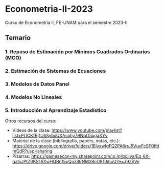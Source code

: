 # Econometria-II-2023
Curso de Econometría II, FE-UNAM para el semestre 2023-II

## Temario

### 1. Repaso de Estimación por Mínimos Cuadrados Ordinarios (MCO)

### 2. Estimación de Sistemas de Ecuaciones

### 3. Modelos de Datos Panel

### 4. Modelos No Lineales

### 5. Introducción al Aprendizaje Estadístico

Otros recursos del curso: 

* Videos de la clase: https://www.youtube.com/playlist?list=PLlCKfRj1U6SybxUXAsqhy79NbO5ugaXYv
* Material de la clase (bibliografía, papers, notas, etc.): https://drive.google.com/drive/folders/1BlyxwIgFQ2PA6rrJ5VuvFcSF0IfdmQdR?usp=sharing
* Pizarras: https://gamesecon-my.sharepoint.com/:o:/p/boliva/Eq_6X-qatvJPtZ0KS1AXwHQBnf5oQoz86NM39oO810ihuQ?e=J9zSVe



